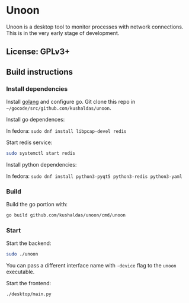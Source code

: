 # Unoon

Unoon is a desktop tool to monitor processes with network connections.
This is in the very early stage of development.

## License: GPLv3+

## Build instructions

### Install dependencies

Install [golang](https://golang.org/dl/) and configure go. Git clone this repo in `~/gocode/src/github.com/kushaldas/unoon`.

Install go dependences:

In fedora: `sudo dnf install libpcap-devel redis`

Start redis service:

```sh
sudo systemctl start redis
```

Install python dependencies:

In fedora: `sudo dnf install python3-pyqt5 python3-redis python3-yaml`

### Build

Build the go portion with:

```sh
go build github.com/kushaldas/unoon/cmd/unoon
```

### Start

Start the backend:

```sh
sudo ./unoon
```

You can pass a different interface name with `-device` flag to the `unoon` executable.

Start the frontend:

```sh
./desktop/main.py
```
